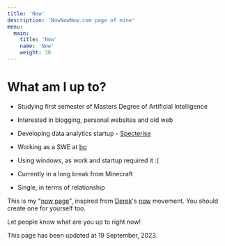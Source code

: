 ```yaml
---
title: 'Now'
description: 'NowNowNow.com page of mine'
menu:
  main:
    title: 'Now'
    name: 'Now'
    weight: 30
---
```


# What am I up to?

- Studying first semester of Masters Degree of Artificial Intelligence
  
- Interested in blogging, personal websites and old web
- Developing data analytics startup - [Specterise](https://specterise.com)
- Working as a SWE at [bp](https://bp.com)
- Using windows, as work and startup required it :(
  
- Currently in a long break from Minecraft
  
- Single, in terms of relationship

This is my "[now page](https://nownownow.com/p/uQ1L)", inspired from [Derek](https://sive.rs)'s [now](https://nownownow.com) movement. You should create one for yourself too. 

Let people know what are you up to right now!

This page has been updated at 19 September, 2023.